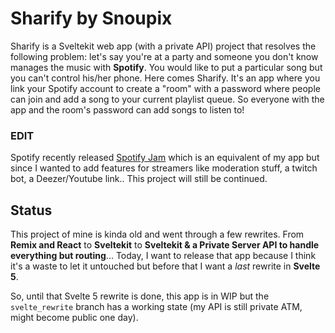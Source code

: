 # Sharify by Snoupix

Sharify is a Sveltekit web app (with a private API) project that resolves the following problem: let's say you're at a party and someone you don't know manages the music with **Spotify**. You would like to put a particular song but you can't control his/her phone. Here comes Sharify. It's an app where you link your Spotify account to create a "room" with a password where people can join and add a song to your current playlist queue. So everyone with the app and the room's password can add songs to listen to!

### EDIT

Spotify recently released [Spotify Jam](https://support.spotify.com/us/article/jam/) which is an equivalent of my app but since I wanted to add features for streamers like moderation stuff, a twitch bot, a Deezer/Youtube link.. This project will still be continued.

## Status

This project of mine is kinda old and went through a few rewrites.
From **Remix and React** to **Sveltekit** to **Sveltekit & a Private Server API to handle everything but routing**...
Today, I want to release that app because I think it's a waste to let it untouched but before that I want a *last* rewrite in **Svelte 5**.

So, until that Svelte 5 rewrite is done, this app is in WIP but the `svelte_rewrite` branch has a working state (my API is still private ATM, might become public one day).
